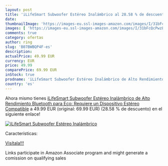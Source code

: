 ```yaml
---
layout: post
title: 'iLifeSmart Subwoofer Estéreo Inalámbrico al 28.58 % de descuento'
date: 
thumbnailImage: 'https://images-eu.ssl-images-amazon.com/images/I/31bFcQcPwzL._SL200_.jpg'
images: [ 'https://images-eu.ssl-images-amazon.com/images/I/31bFcQcPwzL._SL200_.jpg' ]
comments: true
category: ofertas
author: ring
slug: 'B07BWBQP4F-es'
description:
actualPrice: 49.99 EUR
currency: EUR
price: 49.99
comparePrice: 69.99 EUR
inStock: true
prodname: 'iLifeSmart Subwoofer Estéreo Inalámbrico de Alto Rendimiento Bluetooth para Eco: Requiere un Dispositivo Estéreo Compatible'
country: 'es'
---
```


Ahora mismo tienes [iLifeSmart Subwoofer Estéreo Inalámbrico de Alto Rendimiento Bluetooth para Eco: Requiere un Dispositivo Estéreo Compatible](https://www.amazon.es/dp/B07BWBQP4F/?tag=tolees-21) a 49.99 EUR (original: 69.99 EUR) (28.58 %  de descuento) en el siguiente enlace!

[![iLifeSmart Subwoofer Estéreo Inalámbrico](https://images-eu.ssl-images-amazon.com/images/I/31bFcQcPwzL._SL200_.jpg)](https://www.amazon.es/dp/B07BWBQP4F/?tag=tolees-21)

Características:


[Visítala!!!](https://www.amazon.es/dp/B07BWBQP4F/?tag=tolees-21)

Links participate in Amazon Associate program and might generate a comission on qualifying sales
